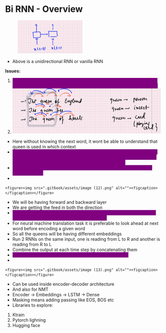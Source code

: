 # Bi RNN - Overview

<figure><img src=".gitbook/assets/image (10).png" alt="" width="210"><figcaption></figcaption></figure>

* Above is a unidirectional RNN or vanilla RNN

**Issues:**

1. <mark style="color:purple;background-color:purple;">**A regular RNN only looks at past and present input before generating output. This is called as casual network. It cannot look into the future**</mark>
2. ![](<.gitbook/assets/image (11).png>)

* Here without knowing the next word, it wont be able to understand that queen is used in which context
* <mark style="color:purple;background-color:purple;">**A regular RNN will go only L to R, so it wont be able to understand the context and may not predict correct output, this will happen in cases where word can have multiple meanings (e.g., queen)**</mark>
* <mark style="color:purple;background-color:purple;">**If we are able to feed the reverse, then we will be knowing the next sequence also**</mark>
*

    <figure><img src=".gitbook/assets/image (12).png" alt=""><figcaption></figcaption></figure>
* We will be having forward and backward layer
* We are getting the feed in both the direction
* <mark style="color:purple;background-color:purple;">**Once we have the output of forward and backward layers, we will be concatenating the output at each time stamp**</mark>
* For neural machine translation task it is preferable to look ahead at next word before encoding a given word
* So all the queens will be having different embeddings
* Run 2 RNNs on the same input, one is reading from L to R and another is reading from R to L
* Combine the output at each time step by concatenating them
* <mark style="color:purple;background-color:purple;">**Tf.keras.layers.BiDirectional(tf.keras.layer.GRU(Units))**</mark>&#x20;
*

    <figure><img src=".gitbook/assets/image (13).png" alt=""><figcaption></figcaption></figure>
* Can be used inside encoder-decoder architecture
* And also for NMT
* Encoder -> Embeddings -> LSTM -> Dense
* Masking means adding passing like EOS, BOS etc
* Libraries to explore:

1. Ktrain
2. Pytorch lighning
3. Hugging face
